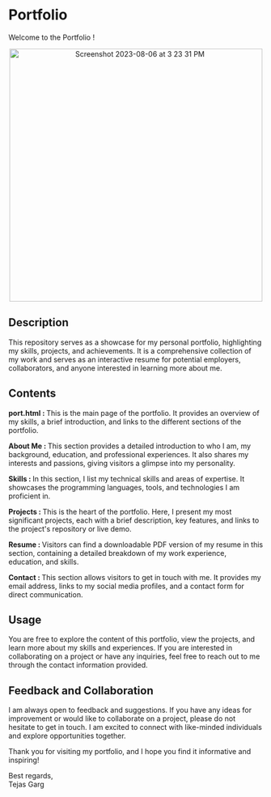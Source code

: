 # Portfolio

Welcome to the Portfolio !
<p align="center">
  <img width="500" alt="Screenshot 2023-08-06 at 3 23 31 PM" src="https://github.com/Tejasgarg2002/Codsoft_taskno.2/assets/97401487/d8983362-e67f-434a-8817-aff174ea0790">
</p>

## Description

This repository serves as a showcase for my personal portfolio, highlighting my skills, projects, and achievements. It is a comprehensive collection of my work and serves as an interactive resume for potential employers, collaborators, and anyone interested in learning more about me.

## Contents

<b>port.html : </b>This is the main page of the portfolio. It provides an overview of my skills, a brief introduction, and links to the different sections of the portfolio.

<b>About Me : </b>This section provides a detailed introduction to who I am, my background, education, and professional experiences. It also shares my interests and passions, giving visitors a glimpse into my personality.

<b>Skills : </b>In this section, I list my technical skills and areas of expertise. It showcases the programming languages, tools, and technologies I am proficient in.

<b>Projects : </b>This is the heart of the portfolio. Here, I present my most significant projects, each with a brief description, key features, and links to the project's repository or live demo.

<b>Resume : </b>Visitors can find a downloadable PDF version of my resume in this section, containing a detailed breakdown of my work experience, education, and skills.

<b>Contact : </b>This section allows visitors to get in touch with me. It provides my email address, links to my social media profiles, and a contact form for direct communication.

## Usage

You are free to explore the content of this portfolio, view the projects, and learn more about my skills and experiences. If you are interested in collaborating on a project or have any inquiries, feel free to reach out to me through the contact information provided.

## Feedback and Collaboration

I am always open to feedback and suggestions. If you have any ideas for improvement or would like to collaborate on a project, please do not hesitate to get in touch. I am excited to connect with like-minded individuals and explore opportunities together.

Thank you for visiting my portfolio, and I hope you find it informative and inspiring!

Best regards,
<br>
Tejas Garg
